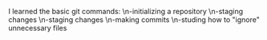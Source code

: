 I learned the basic git commands:
\n-initializing a repository
\n-staging changes
\n-staging changes
\n-making commits
\n-studing how to "ignore" unnecessary files
